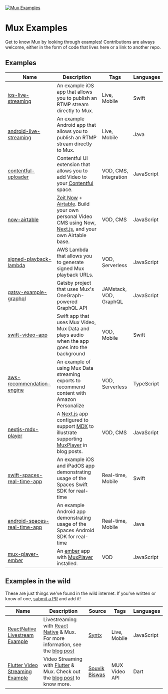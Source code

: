[![Mux Examples](https://banner.mux.dev/Examples.svg)](https://mux.com)

# Mux Examples

Get to know Mux by looking through examples! Contributions are always welcome, either in the form of code that lives here or a link to another repo.

## Examples

| Name                                                        | Description                                                                                                                                                                   | Tags                  | Languages  |
| ----------------------------------------------------------  | ----------------------------------------------------------------------------------------------------------------------------------------------------------------------------- | --------------------- | ---------- |
| [ios-live-streaming](ios-live-streaming)                    | An example iOS app that allows you to publish an RTMP stream directly to Mux.                                                                                                 | Live, Mobile          | Swift      |
| [android-live-streaming](android-live-streaming)            | An example Android app that allows you to publish an RTMP stream directly to Mux.                                                                                             | Live, Mobile          | Java       |
| [contentful-uploader](contentful-uploader)                  | Contentful UI extension that allows you to add Video to your [Contentful](https://contentful.com) space.                                                                      | VOD, CMS, Integration | JavaScript |
| [now-airtable](now-airtable)                                | [Zeit Now](https://zeit.co/now) + [Airtable](https://airtable.com/). Build your own personal Video CMS using Now, [Next.js](https://nextjs.org/), and your own Airtable base. | VOD, CMS              | JavaScript |
| [signed-playback-lambda](signed-playback-lambda)            | AWS Lambda that allows you to generate signed Mux playback URLs.														  | VOD, Serverless       | JavaScript |
| [gatsy-example-graphql](gatsby-example-graphql)             | Gatsby project that uses Mux's OneGraph-powered GraphQL API | JAMstack, VOD, GraphQL       | JavaScript |
| [swift-video-app](swift-video-app)                          | Swift app that uses Mux Video, Mux Data and plays audio when the app goes into the background | VOD, Mobile | Swift |
| [aws-recommendation-engine](aws-recommendation-engine)      | An example of using Mux Data streaming exports to recommend content with Amazon Personalize | VOD, Serverless | TypeScript |
| [nextjs-mdx-player](nextjs-mdx-player)                      | A [Next.js](https://nextjs.org/) app configured to support [MDX](https://mdxjs.com) to illustrate supporting [MuxPlayer](https://www.mux.com/player) in blog posts. | VOD, CMS | JavaScript |
| [swift-spaces-real-time-app](swift-spaces-real-time-app)    | An example iOS and iPadOS app demonstrating usage of the Spaces Swift SDK for real-time                                                                                       | Real-time, Mobile     | Swift      |
| [android-spaces-real-time-app](android-spaces-real-time-app)| An example Android app demonstrating usage of the Spaces Android SDK for real-time                                                                                            | Real-time, Mobile     | Java       |
| [mux-player-ember](mux-player-emberer)                      | An [ember](https://emberjs.com/) app with [MuxPlayer](https://www.mux.com/player) installed.                                                                                  | VOD                   | JavaScript |

## Examples in the wild

These are just things we've found in the wild internet. If you've written or know of one, [submit a PR](https://help.github.com/en/articles/creating-a-pull-request) and add it!

| Name                                                                                | Description                                                                                                                                                                                                   | Source                         | Tags         | Languages  |
| ----------------------------------------------------------------------------------- | ------------------------------------------------------------------------------------------------------------------------------------------------------------------------------------------------------------- | ------------------------------ | ------------ | ---------- |
| [ReactNative Livestream Example](https://github.com/Syntx-io/RN-Livestream-Example) | Livestreaming with [React Native](https://facebook.github.io/react-native/) & Mux. For more information, see the [blog post](https://medium.com/syntx-io/video-live-streaming-with-react-native-98a0f6354077) | [Syntx](https://www.syntx.io/) | Live, Mobile | JavaScript |
| [Flutter Video Streaming Example](https://github.com/sbis04/flutter_stream) | Video Streaming with [Flutter](https://flutter.dev) & Mux. Check out the [blog post](https://medium.com/flutter-community/integrating-video-streaming-with-flutter-using-mux-5ba707cca847) to know more. | [Souvik Biswas](https://github.com/sbis04) | MUX Video API | Dart |
